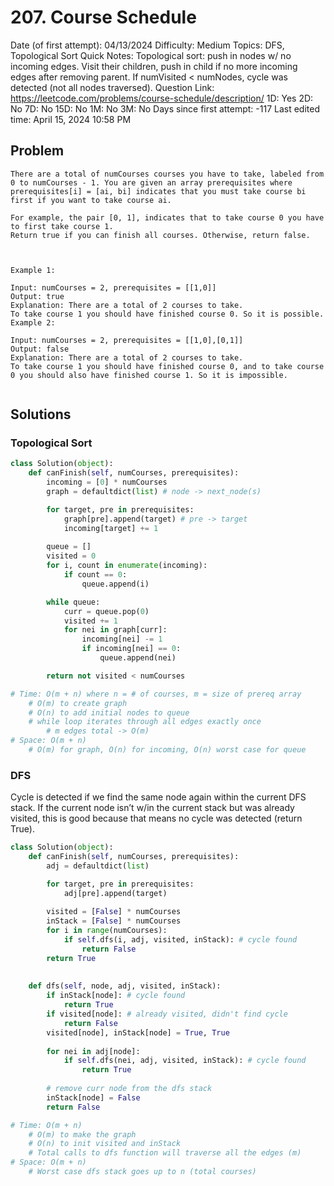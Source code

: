 # 207. Course Schedule

Date (of first attempt): 04/13/2024
Difficulty: Medium
Topics: DFS, Topological Sort
Quick Notes: Topological sort: push in nodes w/ no incoming edges. Visit their children, push in child if no more incoming edges after removing parent. If numVisited < numNodes, cycle was detected (not all nodes traversed).
Question Link: https://leetcode.com/problems/course-schedule/description/
1D: Yes
2D: No
7D: No
15D: No
1M: No
3M: No
Days since first attempt: -117
Last edited time: April 15, 2024 10:58 PM

## Problem

```
There are a total of numCourses courses you have to take, labeled from 0 to numCourses - 1. You are given an array prerequisites where prerequisites[i] = [ai, bi] indicates that you must take course bi first if you want to take course ai.

For example, the pair [0, 1], indicates that to take course 0 you have to first take course 1.
Return true if you can finish all courses. Otherwise, return false.

 

Example 1:

Input: numCourses = 2, prerequisites = [[1,0]]
Output: true
Explanation: There are a total of 2 courses to take. 
To take course 1 you should have finished course 0. So it is possible.
Example 2:

Input: numCourses = 2, prerequisites = [[1,0],[0,1]]
Output: false
Explanation: There are a total of 2 courses to take. 
To take course 1 you should have finished course 0, and to take course 0 you should also have finished course 1. So it is impossible.
```

```

```

## Solutions

### Topological Sort

```python
class Solution(object):
    def canFinish(self, numCourses, prerequisites):
        incoming = [0] * numCourses
        graph = defaultdict(list) # node -> next_node(s)

        for target, pre in prerequisites:
            graph[pre].append(target) # pre -> target
            incoming[target] += 1
        
        queue = []
        visited = 0
        for i, count in enumerate(incoming):
            if count == 0:
                queue.append(i)

        while queue:
            curr = queue.pop(0)
            visited += 1
            for nei in graph[curr]:
                incoming[nei] -= 1
                if incoming[nei] == 0:
                    queue.append(nei)

        return not visited < numCourses

# Time: O(m + n) where n = # of courses, m = size of prereq array
    # O(m) to create graph
    # O(n) to add initial nodes to queue
    # while loop iterates through all edges exactly once
        # m edges total -> O(m)
# Space: O(m + n)
    # O(m) for graph, O(n) for incoming, O(n) worst case for queue
```

### DFS

Cycle is detected if we find the same node again within the current DFS stack. If the current node isn’t w/in the current stack but was already visited, this is good because that means no cycle was detected (return True). 

```python
class Solution(object):
    def canFinish(self, numCourses, prerequisites):
        adj = defaultdict(list)

        for target, pre in prerequisites:
            adj[pre].append(target)
        
        visited = [False] * numCourses
        inStack = [False] * numCourses
        for i in range(numCourses):
            if self.dfs(i, adj, visited, inStack): # cycle found
                return False
        return True
        
    
    def dfs(self, node, adj, visited, inStack):
        if inStack[node]: # cycle found
            return True
        if visited[node]: # already visited, didn't find cycle
            return False
        visited[node], inStack[node] = True, True
        
        for nei in adj[node]:
            if self.dfs(nei, adj, visited, inStack): # cycle found
                return True
        
        # remove curr node from the dfs stack
        inStack[node] = False
        return False

# Time: O(m + n)
    # O(m) to make the graph
    # O(n) to init visited and inStack
    # Total calls to dfs function will traverse all the edges (m)
# Space: O(m + n)
    # Worst case dfs stack goes up to n (total courses)
```